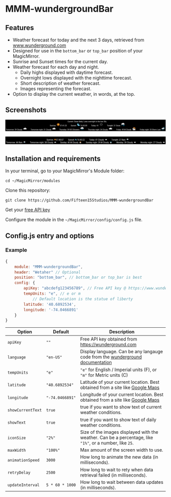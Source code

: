 # MMM-wundergroundBar

## Features

* Weather forecast for today and the next 3 days, retrieved from www.wunderground.com
* Designed for use in the `bottom_bar` or `top_bar` position of your MagicMirror.
* Sunrise and Sunset times for the current day.
* Weather forecast for each day and night.
  * Daily highs displayed with daytime forecast.
  * Overnight lows displayed with the nighttime forecast.
  * Short description of weather forecast.
  * Images representing the forecast.
* Option to display the current weather, in words, at the top.

## Screenshots

![](Screenshot%202021-12-28%20194420.png)

![](Screenshot%202021-12-24%20102939.png)

## Installation and requirements

In your terminal, go to your MagicMirror's Module folder:
```
cd ~/MagicMirror/modules
```

Clone this repository:
```
git clone https://github.com/Fifteen15Studios/MMM-wundergroundBar
```

Get your [free API key](https://www.wunderground.com)

Configure the module in the `~/MagicMirror/config/config.js` file.

## Config.js entry and options

### Example
```javascript
{
	module: "MMM-wundergroundBar",
	header: "Wetaher" // Optional
	position: "bottom_bar", // bottom_bar or top_bar is best
	config: {
		apiKey: "abcdefg123456789", // Free API key @ https://www.wunderground.com. Empty by default
		tempUnits: "e", // e or m
        	// Default location is the statue of liberty
		latitude: '40.6892534',
		longitude: '-74.0466891'
	}
}
```

|Option|Default|Description|
|---|---|---|
|`apiKey`|`""`|Free API key obtained from https://wunderground.com|
|`language`|`"en-US"`|Display language. Can be any langauge code from the [wunderground documentation](https://docs.google.com/document/d/13HTLgJDpsb39deFzk_YCQ5GoGoZCO_cRYzIxbwvgJLI/edit#heading=h.9ph8uehobq12)|
|`tempUnits`|`"e"`|`"e"` for English / Imperial units (F), or `"m"` for Metric units (C)|
|`latitude`|`"40.6892534"`|Latitude of your current location. Best obtained from a site like [Google Maps](https://maps.google.com)|
|`longitude`|`"-74.0466891"`|Longitude of your current location. Best obtained from a site like [Google Maps](https://maps.google.com)|
|`showCurrentText`|`true`|true if you want to show text of current weather conditions.|
|`showText`|`true`|true if you want to show text of daily weather conditions.|
|`iconSize`|`"2%"`|Size of the images displayed with the weather. Can be a percentage, like `"1%"`, or a number, like `25`.|
|`maxWidth`|`"100%"`|Max amount of the screen width to use.|
|`animationSpeed`|`3000`|How long to animate the new data (in milliseconds).|
|`retryDelay`|`2500`|How long to wait to rety when data retrieval failed  (in milliseconds).|
|`updateInterval`|`5 * 60 * 1000`|How long to wait between data updates (in milliseconds).|
